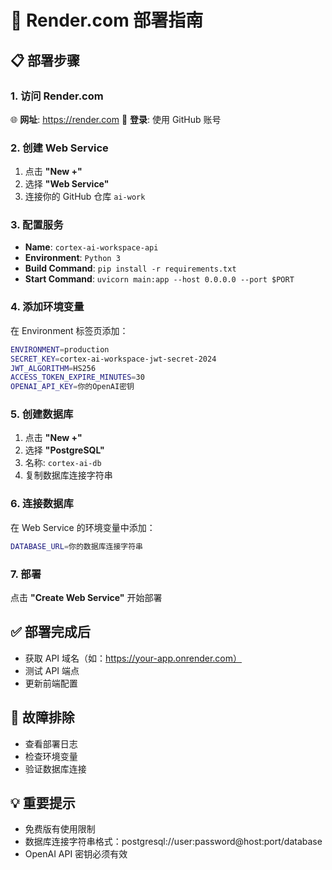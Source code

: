 # 🚀 Render.com 部署指南

## 📋 部署步骤

### 1. 访问 Render.com
🌐 **网址**: https://render.com
🔐 **登录**: 使用 GitHub 账号

### 2. 创建 Web Service
1. 点击 **"New +"**
2. 选择 **"Web Service"**
3. 连接你的 GitHub 仓库 `ai-work`

### 3. 配置服务
- **Name**: `cortex-ai-workspace-api`
- **Environment**: `Python 3`
- **Build Command**: `pip install -r requirements.txt`
- **Start Command**: `uvicorn main:app --host 0.0.0.0 --port $PORT`

### 4. 添加环境变量
在 Environment 标签页添加：
```bash
ENVIRONMENT=production
SECRET_KEY=cortex-ai-workspace-jwt-secret-2024
JWT_ALGORITHM=HS256
ACCESS_TOKEN_EXPIRE_MINUTES=30
OPENAI_API_KEY=你的OpenAI密钥
```

### 5. 创建数据库
1. 点击 **"New +"**
2. 选择 **"PostgreSQL"**
3. 名称: `cortex-ai-db`
4. 复制数据库连接字符串

### 6. 连接数据库
在 Web Service 的环境变量中添加：
```bash
DATABASE_URL=你的数据库连接字符串
```

### 7. 部署
点击 **"Create Web Service"** 开始部署

## ✅ 部署完成后
- 获取 API 域名（如：https://your-app.onrender.com）
- 测试 API 端点
- 更新前端配置

## 🔧 故障排除
- 查看部署日志
- 检查环境变量
- 验证数据库连接

## 💡 重要提示
- 免费版有使用限制
- 数据库连接字符串格式：postgresql://user:password@host:port/database
- OpenAI API 密钥必须有效